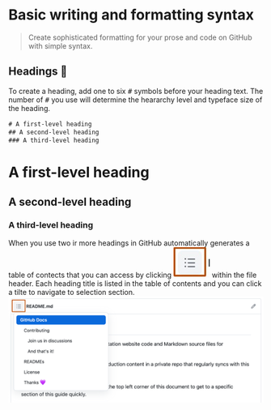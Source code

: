 #  **Basic writing and formatting syntax**

> Create sophisticated formatting for your prose and code on GitHub with simple syntax.

 ## Headings 🔗

To create a heading, add one to six <kbd>#</kbd> symbols before your heading text. The number of <kbd>#</kbd> you use will determine the heararchy level and typeface size of the heading.

    # A first-level heading 
    ## A second-level heading
    ### A third-level heading

# A first-level heading
## A second-level heading
### A third-level heading

When you use two ir more headings in GitHub automatically generates a table of contects that you can access by clicking <img src="icon.jpg"> within the file header. Each heading title is listed in the table of contents and you can click a tilte to navigate to selection section. 
<img src="headings-toc.png">
